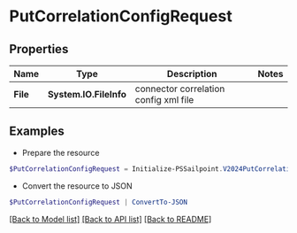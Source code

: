 # PutCorrelationConfigRequest
## Properties

Name | Type | Description | Notes
------------ | ------------- | ------------- | -------------
**File** | **System.IO.FileInfo** | connector correlation config xml file | 

## Examples

- Prepare the resource
```powershell
$PutCorrelationConfigRequest = Initialize-PSSailpoint.V2024PutCorrelationConfigRequest  -File null
```

- Convert the resource to JSON
```powershell
$PutCorrelationConfigRequest | ConvertTo-JSON
```

[[Back to Model list]](../README.md#documentation-for-models) [[Back to API list]](../README.md#documentation-for-api-endpoints) [[Back to README]](../README.md)

